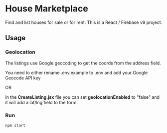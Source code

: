 # House Marketplace

Find and list houses for sale or for rent. This is a React / Firebase v9 project.

## Usage

### Geolocation

The listings use Google geocoding to get the coords from the address field. 

You need to either rename .env.example to .env and add your Google Geocode API key 

OR 

in the **CreateListing.jsx** file you can set **geolocationEnabled** to "false" and it will add a lat/lng field to the form.

### Run

```bash
npm start
```
